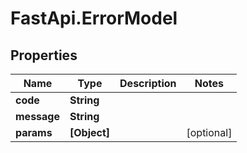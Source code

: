 # FastApi.ErrorModel

## Properties

Name | Type | Description | Notes
------------ | ------------- | ------------- | -------------
**code** | **String** |  | 
**message** | **String** |  | 
**params** | **[Object]** |  | [optional] 


